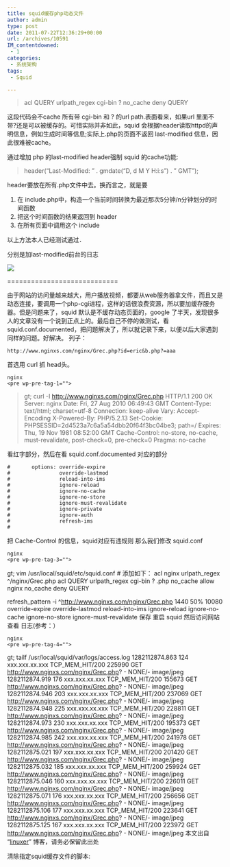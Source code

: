 ```yaml
---
title: squid缓存php动态文件
author: admin
type: post
date: 2011-07-22T12:36:29+00:00
url: /archives/10591
IM_contentdowned:
 - 1
categories:
 - 系统架构
tags:
 - Squid

---
```

> acl QUERY urlpath_regex cgi-bin ?
> no_cache deny QUERY

这段代码会不cache 所有带 cgi-bin 和 ? 的url path.表面看来，如果url 里面不带?还是可以被缓存的。可惜实际并非如此，squid 会根据header读取httpd的声明信息，例如生成时间等信息;实际上.php的页面不返回 last-modified 信息，因此很难被cache。

通过增加 php 的last-modified header强制 squid 的cache功能:

> header(“Last-Modified: ” . gmdate(“D, d M Y H:i:s”) . ” GMT”);

header要放在所有.php文件中去。换而言之，就是要
1. 在 include.php中，构造一个当前时间转换为最近那次5分钟/n分钟划分的时间函数
2. 把这个时间函数的结果返回到 header
3. 在所有页面中调用这个 include

以上方法本人已经测试通过．

分别是加last-modified前台的日志

[![](http://blog.haohtml.com/wp-content/uploads/2011/07/squid_php.jpg)][1]

============================

由于网站的访问量越来越大，用户播放视频，都要从web服务器拿文件，而且又是动态连接，要调用一个php-cgi进程，这样的话很浪费资源，所以要加缓存服务器。但是问题来了，squid 默认是不缓存动态页面的，google 了半天，发现很多人的文章没有一个说到正点上的。最后自己不停的做测试，看squid.conf.documented，把问题解决了，所以就记录下来，以便以后大家遇到同样的问题。好解决。 列子：

```
http://www.nginxs.com/nginx/Grec.php?id=eric&b.php?=aaa
```

首选用 curl 抓 head头。

>

```
nginx
<pre wp-pre-tag-1="">
```

>
> gt; curl -I http://www.nginxs.com/nginx/Grec.php
> HTTP/1.1 200 OK
> Server: nginx
> Date: Fri, 27 Aug 2010 06:49:43 GMT
> Content-Type: text/html; charset=utf-8
> Connection: keep-alive
> Vary: Accept-Encoding
> X-Powered-By: PHP/5.2.13
> Set-Cookie: PHPSESSID=2d4523a7c6a5a54dbb20f64f3bc04be3; path=/
> Expires: Thu, 19 Nov 1981 08:52:00 GMT
> Cache-Control: no-store, no-cache, must-revalidate, post-check=0, pre-check=0 Pragma: no-cache

看红字部分，然后在看 squid.conf.documented 对应的部分

```
#       options: override-expire
#                override-lastmod
#                reload-into-ims
#                ignore-reload
#                ignore-no-cache
#                ignore-no-store
#                ignore-must-revalidate
#                ignore-private
#                ignore-auth
#                refresh-ims
#
```

把 Cache-Control 的信息，squid对应有违规则 那么我们修改 squid.conf

```
nginx
<pre wp-pre-tag-3="">
```

gt; vim /usr/local/squid/etc/squid.conf
\# 添加如下：
acl nginx urlpath_regex ^/nginx/Grec.php
acl QUERY urlpath_regex cgi-bin ? .php
no_cache allow nginx
no_cache deny QUERY

refresh_pattern -i ^http://www.nginxs.com/nginx/Grec.php 1440 50% 10080 override-expire override-lastmod reload-into-ims ignore-reload ignore-no-cache ignore-no-store ignore-must-revalidate
保存 重启 squid 然后访问网站查看 日志(参考：）

```
nginx
<pre wp-pre-tag-4="">
```

gt; tailf /usr/local/squid/var/logs/access.log
1282112874.863 124 xxx.xxx.xx.xxx TCP\_MEM\_HIT/200 225990 GET http://www.nginxs.com/nginx/Grec.php? - NONE/- image/jpeg
1282112874.919 176 xxx.xxx.xx.xxx TCP\_MEM\_HIT/200 155673 GET http://www.nginxs.com/nginx/Grec.php? - NONE/- image/jpeg
1282112874.946 203 xxx.xxx.xx.xxx TCP\_MEM\_HIT/200 237069 GET http://www.nginxs.com/nginx/Grec.php? - NONE/- image/jpeg
1282112874.948 225 xxx.xxx.xx.xxx TCP\_MEM\_HIT/200 228811 GET http://www.nginxs.com/nginx/Grec.php? - NONE/- image/jpeg
1282112874.973 230 xxx.xxx.xx.xxx TCP\_MEM\_HIT/200 195373 GET http://www.nginxs.com/nginx/Grec.php? - NONE/- image/jpeg
1282112874.985 242 xxx.xxx.xx.xxx TCP\_MEM\_HIT/200 241978 GET http://www.nginxs.com/nginx/Grec.php? - NONE/- image/jpeg
1282112875.021 197 xxx.xxx.xx.xxx TCP\_MEM\_HIT/200 201420 GET http://www.nginxs.com/nginx/Grec.php? - NONE/- image/jpeg
1282112875.032 185 xxx.xxx.xx.xxx TCP\_MEM\_HIT/200 259924 GET http://www.nginxs.com/nginx/Grec.php? - NONE/- image/jpeg
1282112875.046 160 xxx.xxx.xx.xxx TCP\_MEM\_HIT/200 226011 GET http://www.nginxs.com/nginx/Grec.php? - NONE/- image/jpeg
1282112875.071 176 xxx.xxx.xx.xxx TCP\_MEM\_HIT/200 256656 GET http://www.nginxs.com/nginx/Grec.php? - NONE/- image/jpeg
1282112875.106 177 xxx.xxx.xx.xxx TCP\_MEM\_HIT/200 223641 GET http://www.nginxs.com/nginx/Grec.php? - NONE/- image/jpeg
1282112875.125 167 xxx.xxx.xx.xxx TCP\_MEM\_HIT/200 223972 GET http://www.nginxs.com/nginx/Grec.php? - NONE/- image/jpeg
本文出自 “[linuxer][2]” 博客，请务必保留此出处

清除指定squid缓存文件的脚本:

 [1]: http://blog.haohtml.com/wp-content/uploads/2011/07/squid_php.jpg
 [2]: http://deidara.blog.51cto.com/